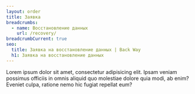 ```yaml
---
layout: order
title: Заявка
breadcrumbs:
  - name: Восстановление данных
    url: /recovery/
breadcrumbCurrent: true
seo:
  title: Заявка на восстановление данных | Back Way
  h1: Заявка на восстановление данных
---
```

Lorem ipsum dolor sit amet, consectetur adipisicing elit. Ipsam veniam possimus officiis in omnis aliquid quo molestiae dolore quia modi, ab enim? Eveniet culpa, ratione nemo hic fugiat repellat eum?